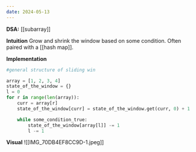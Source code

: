 ```yaml
---
date: 2024-05-13
---
```


**DSA:** [[subarray]]

**Intuition**
Grow and shrink the window based on some condition. Often paired with a [[hash map]].

**Implementation**
```python
#general structure of sliding win

array = [1, 2, 3, 4]
state_of_the_window = {}
l = 0
for r in range(len(array)):
	curr = array[r]
	state_of_the_window[curr] = state_of_the_window.get(curr, 0) + 1

	while some_condition_true:
		state_of_the_window[array[l]] -= 1
		l -= 1
```

**Visual** 
![[IMG_70DB4EF8CC9D-1.jpeg]]

